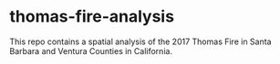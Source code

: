 # thomas-fire-analysis
This repo contains a spatial analysis of the 2017 Thomas Fire in Santa Barbara and Ventura Counties in California.
